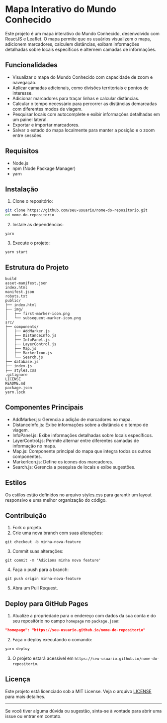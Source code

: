 # Mapa Interativo do Mundo Conhecido

Este projeto é um mapa interativo do Mundo Conhecido, desenvolvido com ReactJS e Leaflet. O mapa permite que os usuários visualizem o mapa, adicionem marcadores, calculem distâncias, exibam informações detalhadas sobre locais específicos e alternem camadas de informações.

## Funcionalidades

- Visualizar o mapa do Mundo Conhecido com capacidade de zoom e navegação.
- Aplicar camadas adicionais, como divisões territoriais e pontos de interesse.
- Adicionar marcadores para traçar linhas e calcular distâncias.
- Calcular o tempo necessário para percorrer as distâncias demarcadas com diferentes modos de viagem.
- Pesquisar locais com autocomplete e exibir informações detalhadas em um painel lateral.
- Exportar e importar marcadores.
- Salvar o estado do mapa localmente para manter a posição e o zoom entre sessões.

## Requisitos

- Node.js
- npm (Node Package Manager)
- yarn

## Instalação

1. Clone o repositório:

```bash
git clone https://github.com/seu-usuario/nome-do-repositorio.git
cd nome-do-repositorio
```

2. Instale as dependências:

```
yarn
```

3. Execute o projeto:

```
yarn start
```

## Estrutura do Projeto

```
build
asset-manifest.json
index.html
manifest.json
robots.txt
public/
├── index.html
├── img/
│   ├── first-marker-icon.png
│   └── subsequent-marker-icon.png
src/
├── components/
│   ├── AddMarker.js
│   ├── DistanceInfo.js
│   ├── InfoPanel.js
│   ├── LayerControl.js
│   ├── Map.js
│   ├── MarkerIcon.js
│   └── Search.js
├── database.js
├── index.js
├── styles.css
.gitignore
LICENSE
README.md
package.json
yarn.lock
```

## Componentes Principais

- AddMarker.js: Gerencia a adição de marcadores no mapa.
- DistanceInfo.js: Exibe informações sobre a distância e o tempo de viagem.
- InfoPanel.js: Exibe informações detalhadas sobre locais específicos.
- LayerControl.js: Permite alternar entre diferentes camadas de informação no mapa.
- Map.js: Componente principal do mapa que integra todos os outros componentes.
- MarkerIcon.js: Define os ícones dos marcadores.
- Search.js: Gerencia a pesquisa de locais e exibe sugestões.

## Estilos

Os estilos estão definidos no arquivo styles.css para garantir um layout responsivo e uma melhor organização do código.

## Contribuição

1. Fork o projeto.
2. Crie uma nova branch com suas alterações:

```
git checkout -b minha-nova-feature
```

3. Commit suas alterações:

```
git commit -m 'Adiciona minha nova feature'
```

4. Faça o push para a branch:

```
git push origin minha-nova-feature
```

5. Abra um Pull Request.

## Deploy para GitHub Pages

1. Atualize a propriedade para o endereço com dados da sua conta e do seu repositório no campo `homepage` no `package.json`:

```json
"homepage": "https://seu-usuario.github.io/nome-do-repositorio"
```

2. Faça o deploy executando o comando:

```bash
yarn deploy
```

3. O projeto estará acessível em `https://seu-usuario.github.io/nome-do-repositorio`.

## Licença

Este projeto está licenciado sob a MIT License. Veja o arquivo [LICENSE](LICENSE) para mais detalhes.

---

Se você tiver alguma dúvida ou sugestão, sinta-se à vontade para abrir uma issue ou entrar em contato.

